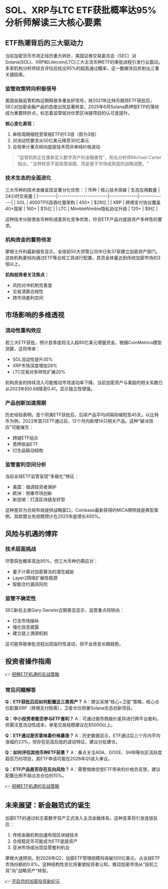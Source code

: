 # SOL、XRP与LTC ETF获批概率达95% 分析师解读三大核心要素

## ETF热潮背后的三大驱动力

当前加密货币市场正经历重大转折，美国证券交易委员会（SEC）对Solana(SOL)、XRP和Litecoin(LTC)三大主流币种ETF的审批进程引发行业震动。多家机构分析师综合评估后给出95%的超高通过概率，这一数据背后折射出三重关键因素。

### 监管政策转向积极信号

美国金融监管机构近期释放多重友好信号，继2021年比特币期货ETF获批后，SEC对加密金融产品的态度出现显著转变。2025年6月Solana质押型ETP的落地成为重要转折点，标志着监管层对优质区块链项目的认可度提升。

**核心变化表现：**
1. 审核周期缩短至常规ETF的1.5倍（原为3倍）
2. 对流动性要求从50亿美元降至30亿美元
3. 合规审计重点转向底层技术而非单纯价格波动

> "监管机构正在重新定义数字资产的金融属性"，知名分析师Michael Carter指出，"这种转变不是政策摇摆，而是基于市场成熟度的战略调整。"

### 技术生态的全面进化

三大币种的技术发展呈现显著分化优势：
| 币种    | 核心技术突破              | 生态应用数量 | 24小时交易量 |
|---------|-------------------------|--------------|--------------|
| SOL     | 4000TPS高吞吐量架构       | 450+         | $28亿        |
| XRP     | 跨境支付协议覆盖40+国家   | 180+         | $15亿        |
| LTC     | MimbleWimble隐私协议升级  | 120+         | $9亿         |

这种技术分层使各币种形成差异化竞争优势，符合ETF产品对底层资产多样性的要求。

### 机构资金的蓄势待发

摩根士丹利最新报告显示，全球前50大资管公司中已有37家建立加密资产部门。这些机构更倾向通过ETF等合规工具进行配置，其资金体量达到传统加密市场的3倍以上。

**机构投资者关注焦点：**
- 风险对冲机制完善度
- 交易清算合规性
- 跨市场套利空间

## 市场影响的多维透视

### 流动性重构效应

若三大ETF获批，预计首季度将注入超80亿美元增量资金。根据CoinMetrics模型测算，这将带来：
- SOL流动性提升35%
- XRP市场深度增加28%
- LTC交易对多样性扩展20%

机构资金的持续流入可能推动市场波动率下降，当前加密资产与美股的相关系数已从2023年的0.68降至0.41，显示独立性增强。

### 产品创新加速周期

历史经验表明，首个同类ETF获批后，后续产品平均间隔将缩短至45天。以比特币为例，2022年首只ETF通过后，12个月内新增14只相关产品。这种"破冰效应"可能催生：
- 跨链ETF组合
- 质押收益ETF
- 衍生品联动结构

### 监管套利空间分析

当前全球ETF监管呈现"多极化"特征：
- 美国：强调投资者保护
- 欧洲：侧重市场创新
- 新加坡：打造区块链友好型

这种差异为合规布局提供战略窗口，Coinbase最新获得的MiCA牌照就是典型案例，其欧盟业务规模预计在2025年底增长400%。

## 风险与机遇的博弈

### 技术层面挑战

尽管获批概率高达95%，但三大币种仍需应对：
- 量子计算对加密算法的潜在威胁
- Layer2网络扩展性瓶颈
- 智能合约漏洞风险

### 监管不确定性

SEC新任主席Gary Gensler近期表态显示，监管重点将转向：
- 打击市场操纵
- 强化信息披露
- 建立链上溯源机制

这可能导致审批流程出现临时性波动，但不会改变长期趋势。

## 投资者操作指南

👉 [把握ETF机遇的实战策略](https://bit.ly/okx_welcome)

### 常见问题解答

**Q：ETF获批后应如何配置这三类资产？**
A：建议采用"核心+卫星"策略，核心仓位配置XRP（跨境支付刚需），卫星仓位侧重Solana生态创新项目。

**Q：中小投资者能否参与ETF套利？**
A：可通过做市商报价差异进行跨平台套利，但需注意流动性成本，单笔交易规模建议在$5000以上。

**Q：ETF通过是否意味着价格暴涨？**
A：历史数据显示，ETF通过后三个月内平均涨幅约23%，但存在前高后低的波动特征，建议分批建仓。

**Q：如何评估其他币种ETF前景？**
A：重点关注ADA、DOGE、SHIB等社区活跃度超百万的项目，其ETF申请可能在2026年Q1进入审议。

**Q：ETF产品是否存在反向风险？**
A：需警惕做空型ETF带来的价格负反馈，建议配置比例不超过总仓位的15%。

👉 [把握ETF机遇的实战策略](https://bit.ly/okx_welcome)

## 未来展望：新金融范式的诞生

加密ETF的通过标志着数字资产正式进入主流金融体系，这种变革将引发连锁反应：
1. 传统金融机构加速布局区块链技术
2. 合规稳定币可能成为ETF底层资产
3. 亚洲市场或出现监管套利机会

摩根大通预测，到2026年Q2，加密ETF管理规模将突破500亿美元，占全球ETF市场份额的0.8%。这种结构性变化将重塑投资者认知，推动加密市场从"投机工具"向"战略资产"转型。

👉 [开启您的加密投资新纪元](https://bit.ly/okx_welcome)